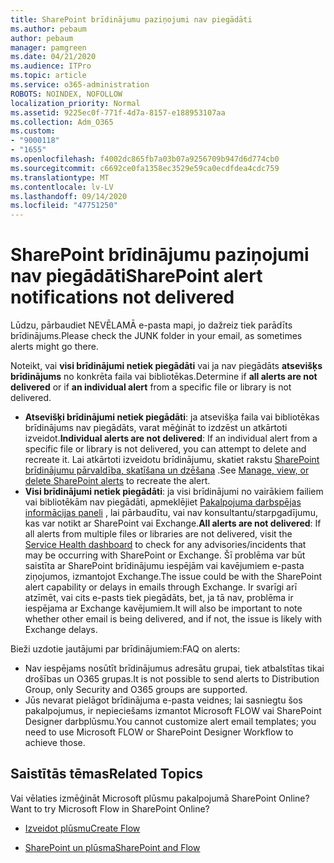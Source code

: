 ```yaml
---
title: SharePoint brīdinājumu paziņojumi nav piegādāti
ms.author: pebaum
author: pebaum
manager: pamgreen
ms.date: 04/21/2020
ms.audience: ITPro
ms.topic: article
ms.service: o365-administration
ROBOTS: NOINDEX, NOFOLLOW
localization_priority: Normal
ms.assetid: 9225ec0f-771f-4d7a-8157-e188953107aa
ms.collection: Adm_O365
ms.custom:
- "9000118"
- "1655"
ms.openlocfilehash: f4002dc865fb7a03b07a9256709b947d6d774cb0
ms.sourcegitcommit: c6692ce0fa1358ec3529e59ca0ecdfdea4cdc759
ms.translationtype: MT
ms.contentlocale: lv-LV
ms.lasthandoff: 09/14/2020
ms.locfileid: "47751250"
---
```

# <a name="sharepoint-alert-notifications-not-delivered"></a><span data-ttu-id="9468a-102">SharePoint brīdinājumu paziņojumi nav piegādāti</span><span class="sxs-lookup"><span data-stu-id="9468a-102">SharePoint alert notifications not delivered</span></span>

<span data-ttu-id="9468a-103">Lūdzu, pārbaudiet NEVĒLAMĀ e-pasta mapi, jo dažreiz tiek parādīts brīdinājums.</span><span class="sxs-lookup"><span data-stu-id="9468a-103">Please check the JUNK folder in your email, as sometimes alerts might go there.</span></span>

<span data-ttu-id="9468a-104">Noteikt, vai **visi brīdinājumi netiek piegādāti** vai ja nav piegādāts **atsevišķs brīdinājums** no konkrēta faila vai bibliotēkas.</span><span class="sxs-lookup"><span data-stu-id="9468a-104">Determine if **all alerts are not delivered** or if **an individual alert** from a specific file or library is not delivered.</span></span>

- <span data-ttu-id="9468a-105">**Atsevišķi brīdinājumi netiek piegādāti**: ja atsevišķa faila vai bibliotēkas brīdinājums nav piegādāts, varat mēģināt to izdzēst un atkārtoti izveidot.</span><span class="sxs-lookup"><span data-stu-id="9468a-105">**Individual alerts are not delivered**: If an individual alert from a specific file or library is not delivered, you can attempt to delete and recreate it.</span></span> <span data-ttu-id="9468a-106">Lai atkārtoti izveidotu brīdinājumu, skatiet rakstu [SharePoint brīdinājumu pārvaldība, skatīšana un dzēšana](https://support.office.com/article/manage-view-or-delete-sharepoint-alerts-99dfb19c-9a90-4a8c-aba1-aa8c8afb0de2) .</span><span class="sxs-lookup"><span data-stu-id="9468a-106">See [Manage, view, or delete SharePoint alerts](https://support.office.com/article/manage-view-or-delete-sharepoint-alerts-99dfb19c-9a90-4a8c-aba1-aa8c8afb0de2) to recreate the alert.</span></span>
- <span data-ttu-id="9468a-107">**Visi brīdinājumi netiek piegādāti**: ja visi brīdinājumi no vairākiem failiem vai bibliotēkām nav piegādāti, apmeklējiet [Pakalpojuma darbspējas informācijas paneli](https://admin.microsoft.com/AdminPortal/Home#/servicehealth) , lai pārbaudītu, vai nav konsultantu/starpgadījumu, kas var notikt ar SharePoint vai Exchange.</span><span class="sxs-lookup"><span data-stu-id="9468a-107">**All alerts are not delivered**: If all alerts from multiple files or libraries are not delivered, visit the [Service Health dashboard](https://admin.microsoft.com/AdminPortal/Home#/servicehealth) to check for any advisories/incidents that may be occurring with SharePoint or Exchange.</span></span> <span data-ttu-id="9468a-108">Šī problēma var būt saistīta ar SharePoint brīdinājumu iespējām vai kavējumiem e-pasta ziņojumos, izmantojot Exchange.</span><span class="sxs-lookup"><span data-stu-id="9468a-108">The issue could be with the SharePoint alert capability or delays in emails through Exchange.</span></span> <span data-ttu-id="9468a-109">Ir svarīgi arī atzīmēt, vai cits e-pasts tiek piegādāts, bet, ja tā nav, problēma ir iespējama ar Exchange kavējumiem.</span><span class="sxs-lookup"><span data-stu-id="9468a-109">It will also be important to note whether other email is being delivered, and if not, the issue is likely with Exchange delays.</span></span>

<span data-ttu-id="9468a-110">Bieži uzdotie jautājumi par brīdinājumiem:</span><span class="sxs-lookup"><span data-stu-id="9468a-110">FAQ on alerts:</span></span>

- <span data-ttu-id="9468a-111">Nav iespējams nosūtīt brīdinājumus adresātu grupai, tiek atbalstītas tikai drošības un O365 grupas.</span><span class="sxs-lookup"><span data-stu-id="9468a-111">It is not possible to send alerts to Distribution Group, only Security and O365 groups are supported.</span></span>
- <span data-ttu-id="9468a-112">Jūs nevarat pielāgot brīdinājuma e-pasta veidnes; lai sasniegtu šos pakalpojumus, ir nepieciešams izmantot Microsoft FLOW vai SharePoint Designer darbplūsmu.</span><span class="sxs-lookup"><span data-stu-id="9468a-112">You cannot customize alert email templates; you need to use Microsoft FLOW or SharePoint Designer Workflow to achieve those.</span></span>

## <a name="related-topics"></a><span data-ttu-id="9468a-113">Saistītās tēmas</span><span class="sxs-lookup"><span data-stu-id="9468a-113">Related Topics</span></span>

<span data-ttu-id="9468a-114">Vai vēlaties izmēģināt Microsoft plūsmu pakalpojumā SharePoint Online?</span><span class="sxs-lookup"><span data-stu-id="9468a-114">Want to try Microsoft Flow in SharePoint Online?</span></span>

- [<span data-ttu-id="9468a-115">Izveidot plūsmu</span><span class="sxs-lookup"><span data-stu-id="9468a-115">Create Flow</span></span>](https://support.office.com/article/a9c3e03b-0654-46af-a254-20252e580d01)

- [<span data-ttu-id="9468a-116">SharePoint un plūsma</span><span class="sxs-lookup"><span data-stu-id="9468a-116">SharePoint and Flow</span></span>](https://flow.microsoft.com//blog/sharepoint-and-flow/)
